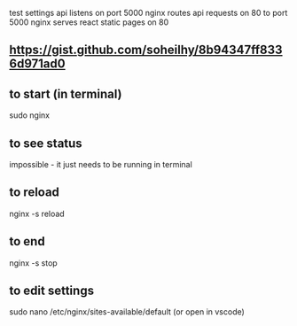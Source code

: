 test settings 
api listens on port 5000
nginx routes api requests on 80 to port 5000
nginx serves react static pages on 80

## https://gist.github.com/soheilhy/8b94347ff8336d971ad0

## to start (in terminal)
sudo nginx

## to see status
impossible - it just needs to be running in terminal

## to reload 
nginx -s reload

## to end
nginx -s stop

## to edit settings
sudo nano /etc/nginx/sites-available/default (or open in vscode)

